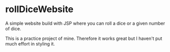 # rollDiceWebsite
A simple website build with JSP where you can roll a dice or a given number of dice.

This is a practice project of mine. Therefore it works great but I haven't put much effort in styling it.
